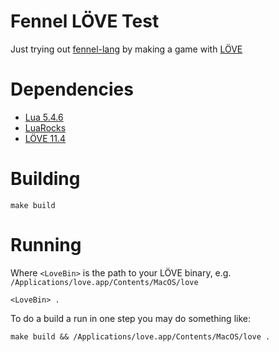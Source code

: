 # Fennel LÖVE Test

Just trying out [fennel-lang](https://fennel-lang.org/)
by making a game with [LÖVE](https://love2d.org/)

# Dependencies

* [Lua 5.4.6](https://www.lua.org/ftp/)
* [LuaRocks](https://github.com/luarocks/luarocks/wiki/Download#installing)
* [LÖVE 11.4](https://github.com/love2d/love/releases)

# Building

```
make build
```

# Running 

Where `<LoveBin>` is the path to your LÖVE binary, e.g. `/Applications/love.app/Contents/MacOS/love`

```
<LoveBin> .
```

To do a build a run in one step you may do something like:
```
make build && /Applications/love.app/Contents/MacOS/love .
```